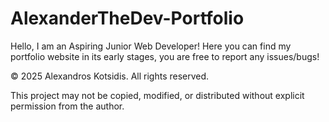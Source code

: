 # AlexanderTheDev-Portfolio
Hello,
I am an Aspiring Junior Web Developer!
Here you can find my portfolio website in its early stages, you are free to report any issues/bugs!


© 2025 Alexandros Kotsidis. All rights reserved.

This project may not be copied, modified, or distributed without explicit permission from the author.

